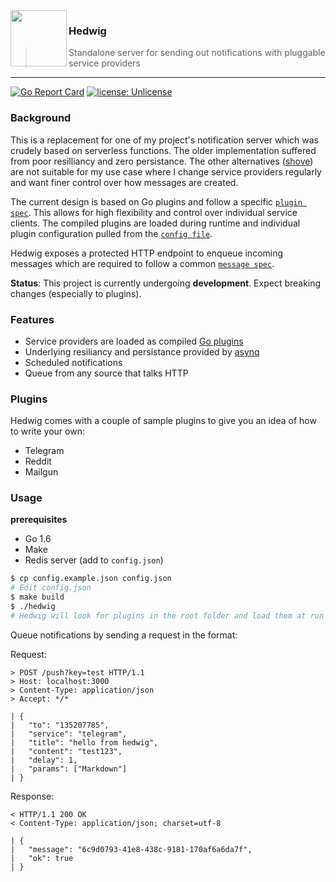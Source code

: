 <img align="left" src="https://i.imgur.com/fquebpE.png" width="90" height="90">

### Hedwig

> Standalone server for sending out notifications with pluggable service providers

---

[![Go Report Card](https://goreportcard.com/badge/github.com/kamikazechaser/hedwig)](https://goreportcard.com/report/github.com/kamikazechaser/hedwig)
[![license: Unlicense](https://img.shields.io/badge/license-Unlicense-brightgreen)](https://opensource.org/licenses/Unlicense)

### Background

This is a replacement for one of my project's notification server which was crudely based on serverless functions. The older implementation suffered from poor resilliancy and zero persistance. The other alternatives ([shove](https://github.com/pennersr/shove)) are not suitable for my use case where I change service providers regularly and want finer control over how messages are created.

The current design is based on Go plugins and follow a specific [`plugin spec`](https://github.com/kamikazechaser/hedwig/blob/master/internal/svcplugin/svcplugin.go). This allows for high flexibility and control over individual service clients. The compiled plugins are loaded during runtime and individual plugin configuration pulled from the [`config file`](https://github.com/kamikazechaser/hedwig/blob/master/config.example.json).

Hedwig exposes a protected HTTP endpoint to enqueue incoming messages which are required to follow a common [`message spec`](https://github.com/kamikazechaser/hedwig/blob/master/internal/message/message.go).

**Status**: This project is currently undergoing **development**. Expect breaking changes (especially to plugins).

### Features

- Service providers are loaded as compiled [Go plugins](https://pkg.go.dev/plugin)
- Underlying resiliancy and persistance provided by [asynq](https://github.com/hibiken/asynq)
- Scheduled notifications
- Queue from any source that talks HTTP

### Plugins

Hedwig comes with a couple of sample plugins to give you an idea of how to write your own:

- Telegram
- Reddit
- Mailgun

### Usage

**prerequisites**

- Go 1.6
- Make
- Redis server (add to `config.json`)

```bash
$ cp config.example.json config.json
# Edit config.json
$ make build
$ ./hedwig
# Hedwig will look for plugins in the root folder and load them at run time
```

Queue notifications by sending a request in the format:

Request:

```
> POST /push?key=test HTTP/1.1
> Host: localhost:3000
> Content-Type: application/json
> Accept: */*

| {
| 	"to": "135207785",
| 	"service": "telegram",
| 	"title": "hello from hedwig",
| 	"content": "test123",
| 	"delay": 1,
| 	"params": ["Markdown"]
| }
```

Response:

```
< HTTP/1.1 200 OK
< Content-Type: application/json; charset=utf-8

| {
|   "message": "6c9d0793-41e8-438c-9181-170af6a6da7f",
|   "ok": true
| }
